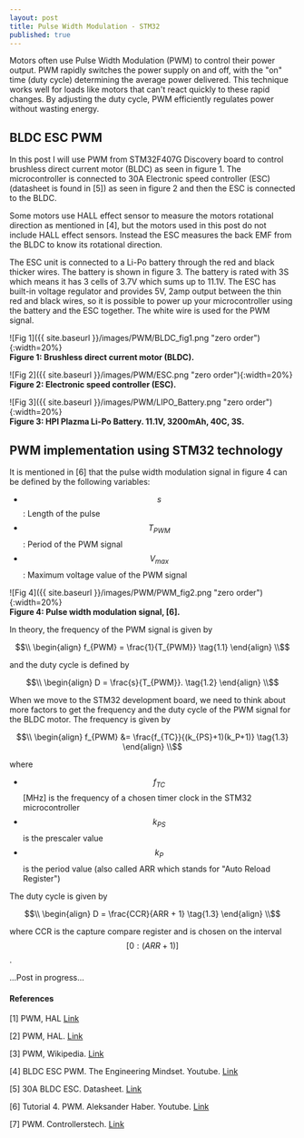 ```yaml
---
layout: post
title: Pulse Width Modulation - STM32
published: true
---
```


Motors often use Pulse Width Modulation (PWM) to control their power output. PWM rapidly switches the power supply on and off, with the "on" time (duty cycle) determining the average power delivered. This technique works well for loads like motors that can't react quickly to these rapid changes. By adjusting the duty cycle, PWM efficiently regulates power without wasting energy.


## BLDC ESC PWM

In this post I will use PWM from STM32F407G Discovery board to control brushless direct current motor (BLDC) as seen in figure 1. The microcontroller is connected to 30A Electronic speed controller (ESC) (datasheet is found in [5]) as seen in figure 2 and then the ESC is connected to the BLDC.

Some motors use HALL effect sensor to measure the motors rotational direction as mentioned in [4], but the motors used in this post do not include HALL effect sensors. Instead the ESC measures the back EMF from the BLDC to know its rotational direction.

The ESC unit is connected to a Li-Po battery through the red and black thicker wires. The battery is shown in figure 3. The battery is rated with 3S which means it has 3 cells of 3.7V which sums up to 11.1V. The ESC has built-in voltage regulator and provides 5V, 2amp output between the thin red and black wires, so it is possible to power up your microcontroller using the battery and the ESC together. The white wire is used for the PWM signal. 

![Fig 1]({{ site.baseurl }}/images/PWM/BLDC_fig1.png "zero order"){:width=20%}  
**Figure 1: Brushless direct current motor (BLDC).**

![Fig 2]({{ site.baseurl }}/images/PWM/ESC.png "zero order"){:width=20%}  
**Figure 2: Electronic speed controller (ESC).**

![Fig 3]({{ site.baseurl }}/images/PWM/LIPO_Battery.png "zero order"){:width=20%}  
**Figure 3: HPI Plazma Li-Po Battery. 11.1V, 3200mAh, 40C, 3S.**



## PWM implementation using STM32 technology

It is mentioned in [6] that the pulse width modulation signal in figure 4 can be defined by the following variables:
* $$s$$: Length of the pulse
* $$T_{PWM}$$: Period of the PWM signal
* $$V_{max}$$: Maximum voltage value of the PWM signal

![Fig 4]({{ site.baseurl }}/images/PWM/PWM_fig2.png "zero order"){:width=20%}  
**Figure 4: Pulse width modulation signal, [6].**

In theory, the frequency of the PWM signal is given by

$$\\
\begin{align}
f_{PWM} = \frac{1}{T_{PWM}}   \tag{1.1} 
\end{align}
\\$$

and the duty cycle is defined by

$$\\
\begin{align}
D = \frac{s}{T_{PWM}}.   \tag{1.2} 
\end{align}
\\$$

When we move to the STM32 development board, we need to think about more factors to get the frequency and the duty cycle of the PWM signal for the BLDC motor.
The frequency is given by

$$\\
\begin{align}
f_{PWM} &= \frac{f_{TC}}{(k_{PS}+1)(k_P+1)}   \tag{1.3}
\end{align}
\\$$

where
* $$f_{TC}$$ [MHz] is the frequency of a chosen timer clock in the STM32 microcontroller
* $$k_{PS}$$ is the prescaler value
* $$k_P$$ is the period value (also called ARR which stands for "Auto Reload Register")

The duty cycle is given by

$$\\
\begin{align}
D = \frac{CCR}{ARR + 1}   \tag{1.3}
\end{align}
\\$$

where CCR is the capture compare register and is chosen on the interval $$[0:(ARR+1)]$$.

<!--
![Fig 5]({{ site.baseurl }}/images/PWM/PWM_fig1_wiki.png "zero order"){:width=20%}  
**Figure 5: Duty Cycle, Wikipedia [3].**

* Step 1: Create project in STM32CubeIDE
* Step 2: Let the IDE initialize all peripherals automatically
* Step 3: Choose a pin where you want the PWM (Pulse Width Modulation) signal to be connected to. 
          The pin should be connected to a timer.
* Step 4: In my case I chose pin PA8 and I connected the pin to the timer "TIM1_CH1".
* Step 5: In my case the pin became orange, but it has to be green to become enabled. To fix this, we need to setup the timer in the clock configuration
          Any clock can be chosen, but I chose the HSI (High Speed Internal) clock connected to PLLCLK. The frequency can be chosen by equation 1.1 below. 
          $$f_{TC}$$ is the value HCLK(MHz) in clock configuration.
-->


...Post in progress...

<!--
Links til að stilla ESC:
* https://forums.raspberrypi.com/viewtopic.php?t=48226
* https://electronics.stackexchange.com/questions/24826/activating-electronic-speed-control-with-arduino
* https://www.instructables.com/How-to-Use-Cheap-HW-30A-Esc-to-Run-BLDC-Motor-With/
* https://www.rcgroups.com/forums/showthread.php?2050230-PWM-signal-for-ESC

* https://www.youtube.com/watch?v=x5gT8Rr5BIc
-->


#### References

[1] PWM, HAL [Link](https://deepbluembedded.com/stm32-pwm-example-timer-pwm-mode-tutorial/)

[2] PWM, HAL. [Link](https://deepbluembedded.com/stm32-pwm-example-timer-pwm-mode-tutorial/)

[3] PWM, Wikipedia. [Link](https://en.wikipedia.org/wiki/Pulse-width_modulation)

[4] BLDC ESC PWM. The Engineering Mindset. Youtube. [Link](https://www.youtube.com/watch?v=yiD5nCfmbV0) 

[5] 30A BLDC ESC. Datasheet. [Link](https://www.optimusdigital.ro/index.php?controller=attachment&id_attachment=451)

[6] Tutorial 4. PWM. Aleksander Haber. Youtube. [Link](https://www.youtube.com/watch?v=WB_nDg_Id2o&t=836s)

[7] PWM. Controllerstech. [Link](https://controllerstech.com/pwm-in-stm32/)

